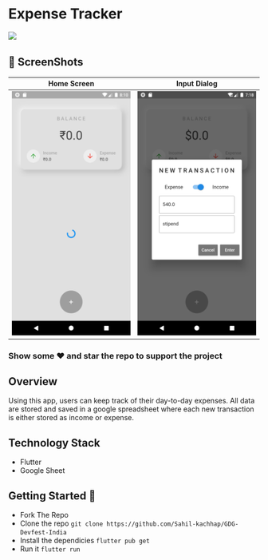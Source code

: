 # Expense Tracker  
<p>
<img src="ota-clip.gif" width="250">
</p>

## 📸 ScreenShots

|             Home Screen              |              Input Dialog            |
| :----------------------------------: | :----------------------------------: |
| <img src="Screenshots/1.png" width="250">   | <img src="Screenshots/2.png" width="250">|                            |

### Show some :heart: and star the repo to support the project

## Overview
Using this app, users can keep track of their day-to-day expenses. All data are stored and saved in a google
spreadsheet where each new transaction is either stored as income or expense.
  
## Technology Stack

- Flutter
- Google Sheet

## Getting Started 🚀
- Fork The Repo
- Clone the repo `git clone https://github.com/Sahil-kachhap/GDG-Devfest-India`
- Install the dependicies `flutter pub get`
- Run it `flutter run`

